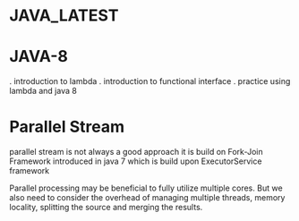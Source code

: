# JAVA_LATEST

# JAVA-8
. introduction to lambda
. introduction to functional interface
. practice using lambda and java 8

# Parallel Stream
parallel stream is not always a good approach
it is build on Fork-Join Framework introduced in java 7
which is build upon ExecutorService framework

Parallel processing may be beneficial to fully utilize multiple cores.
But we also need to consider the overhead of managing multiple threads,
memory locality, splitting the source and merging the results.

